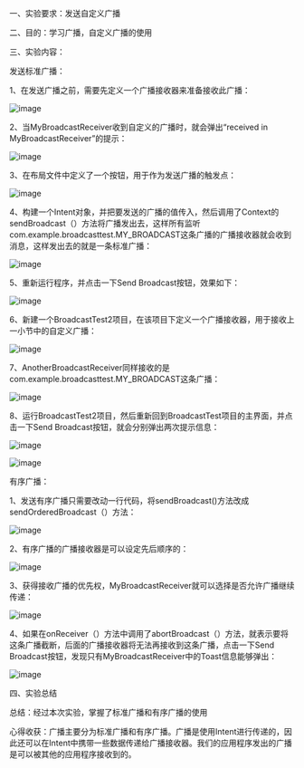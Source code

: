 一、实验要求：发送自定义广播

二、目的：学习广播，自定义广播的使用

三、实验内容：

发送标准广播：

1、在发送广播之前，需要先定义一个广播接收器来准备接收此广播：

![image](https://github.com/csuhong/2017236114_Android/raw/master/%E5%AE%9E%E9%AA%8C%E4%B8%83%20%E5%B9%BF%E6%92%AD%EF%BC%8C%E8%87%AA%E5%AE%9A%E4%B9%89%E5%B9%BF%E6%92%AD%E7%9A%84%E4%BD%BF%E7%94%A8/%E5%AE%9E%E9%AA%8C%E6%8A%A5%E5%91%8A%E6%88%AA%E5%9B%BE/%E5%9B%BE%E7%89%871.png)



2、当MyBroadcastReceiver收到自定义的广播时，就会弹出“received in MyBroadcastReceiver”的提示：

![image](https://github.com/csuhong/2017236114_Android/raw/master/%E5%AE%9E%E9%AA%8C%E4%B8%83%20%E5%B9%BF%E6%92%AD%EF%BC%8C%E8%87%AA%E5%AE%9A%E4%B9%89%E5%B9%BF%E6%92%AD%E7%9A%84%E4%BD%BF%E7%94%A8/%E5%AE%9E%E9%AA%8C%E6%8A%A5%E5%91%8A%E6%88%AA%E5%9B%BE/%E5%9B%BE%E7%89%872.png)



3、在布局文件中定义了一个按钮，用于作为发送广播的触发点：

![image](https://github.com/csuhong/2017236114_Android/raw/master/%E5%AE%9E%E9%AA%8C%E4%B8%83%20%E5%B9%BF%E6%92%AD%EF%BC%8C%E8%87%AA%E5%AE%9A%E4%B9%89%E5%B9%BF%E6%92%AD%E7%9A%84%E4%BD%BF%E7%94%A8/%E5%AE%9E%E9%AA%8C%E6%8A%A5%E5%91%8A%E6%88%AA%E5%9B%BE/%E5%9B%BE%E7%89%873.png)

4、构建一个Intent对象，并把要发送的广播的值传入，然后调用了Context的sendBroadcast（）方法将广播发出去，这样所有监听com.example.broadcasttest.MY_BROADCAST这条广播的广播接收器就会收到消息，这样发出去的就是一条标准广播：

![image](https://github.com/csuhong/2017236114_Android/raw/master/%E5%AE%9E%E9%AA%8C%E4%B8%83%20%E5%B9%BF%E6%92%AD%EF%BC%8C%E8%87%AA%E5%AE%9A%E4%B9%89%E5%B9%BF%E6%92%AD%E7%9A%84%E4%BD%BF%E7%94%A8/%E5%AE%9E%E9%AA%8C%E6%8A%A5%E5%91%8A%E6%88%AA%E5%9B%BE/%E5%9B%BE%E7%89%874.png)



5、重新运行程序，并点击一下Send Broadcast按钮，效果如下：

![image](https://github.com/csuhong/2017236114_Android/raw/master/%E5%AE%9E%E9%AA%8C%E4%B8%83%20%E5%B9%BF%E6%92%AD%EF%BC%8C%E8%87%AA%E5%AE%9A%E4%B9%89%E5%B9%BF%E6%92%AD%E7%9A%84%E4%BD%BF%E7%94%A8/%E5%AE%9E%E9%AA%8C%E6%8A%A5%E5%91%8A%E6%88%AA%E5%9B%BE/%E5%9B%BE%E7%89%875.png)



6、新建一个BroadcastTest2项目，在该项目下定义一个广播接收器，用于接收上一小节中的自定义广播：

![image](https://github.com/csuhong/2017236114_Android/raw/master/%E5%AE%9E%E9%AA%8C%E4%B8%83%20%E5%B9%BF%E6%92%AD%EF%BC%8C%E8%87%AA%E5%AE%9A%E4%B9%89%E5%B9%BF%E6%92%AD%E7%9A%84%E4%BD%BF%E7%94%A8/%E5%AE%9E%E9%AA%8C%E6%8A%A5%E5%91%8A%E6%88%AA%E5%9B%BE/%E5%9B%BE%E7%89%876.png)

7、AnotherBroadcastReceiver同样接收的是com.example.broadcasttest.MY_BROADCAST这条广播：

![image](https://github.com/csuhong/2017236114_Android/raw/master/%E5%AE%9E%E9%AA%8C%E4%B8%83%20%E5%B9%BF%E6%92%AD%EF%BC%8C%E8%87%AA%E5%AE%9A%E4%B9%89%E5%B9%BF%E6%92%AD%E7%9A%84%E4%BD%BF%E7%94%A8/%E5%AE%9E%E9%AA%8C%E6%8A%A5%E5%91%8A%E6%88%AA%E5%9B%BE/%E5%9B%BE%E7%89%877.png)



8、运行BroadcastTest2项目，然后重新回到BroadcastTest项目的主界面，并点击一下Send Broadcast按钮，就会分别弹出两次提示信息：

![image](https://github.com/csuhong/2017236114_Android/raw/master/%E5%AE%9E%E9%AA%8C%E4%B8%83%20%E5%B9%BF%E6%92%AD%EF%BC%8C%E8%87%AA%E5%AE%9A%E4%B9%89%E5%B9%BF%E6%92%AD%E7%9A%84%E4%BD%BF%E7%94%A8/%E5%AE%9E%E9%AA%8C%E6%8A%A5%E5%91%8A%E6%88%AA%E5%9B%BE/%E5%9B%BE%E7%89%878.png)

![image](https://github.com/csuhong/2017236114_Android/raw/master/%E5%AE%9E%E9%AA%8C%E4%B8%83%20%E5%B9%BF%E6%92%AD%EF%BC%8C%E8%87%AA%E5%AE%9A%E4%B9%89%E5%B9%BF%E6%92%AD%E7%9A%84%E4%BD%BF%E7%94%A8/%E5%AE%9E%E9%AA%8C%E6%8A%A5%E5%91%8A%E6%88%AA%E5%9B%BE/%E5%9B%BE%E7%89%879.png)



有序广播：

1、发送有序广播只需要改动一行代码，将sendBroadcast()方法改成sendOrderedBroadcast（）方法：

![image](https://github.com/csuhong/2017236114_Android/raw/master/%E5%AE%9E%E9%AA%8C%E4%B8%83%20%E5%B9%BF%E6%92%AD%EF%BC%8C%E8%87%AA%E5%AE%9A%E4%B9%89%E5%B9%BF%E6%92%AD%E7%9A%84%E4%BD%BF%E7%94%A8/%E5%AE%9E%E9%AA%8C%E6%8A%A5%E5%91%8A%E6%88%AA%E5%9B%BE/%E5%9B%BE%E7%89%8710.png)



2、有序广播的广播接收器是可以设定先后顺序的：

![image](https://github.com/csuhong/2017236114_Android/raw/master/%E5%AE%9E%E9%AA%8C%E4%B8%83%20%E5%B9%BF%E6%92%AD%EF%BC%8C%E8%87%AA%E5%AE%9A%E4%B9%89%E5%B9%BF%E6%92%AD%E7%9A%84%E4%BD%BF%E7%94%A8/%E5%AE%9E%E9%AA%8C%E6%8A%A5%E5%91%8A%E6%88%AA%E5%9B%BE/%E5%9B%BE%E7%89%8711.png)

3、获得接收广播的优先权，MyBroadcastReceiver就可以选择是否允许广播继续传递：

![image](https://github.com/csuhong/2017236114_Android/blob/master/%E5%AE%9E%E9%AA%8C%E4%B8%83%20%E5%B9%BF%E6%92%AD%EF%BC%8C%E8%87%AA%E5%AE%9A%E4%B9%89%E5%B9%BF%E6%92%AD%E7%9A%84%E4%BD%BF%E7%94%A8/%E5%AE%9E%E9%AA%8C%E6%8A%A5%E5%91%8A%E6%88%AA%E5%9B%BE/%E5%9B%BE%E7%89%8712.png)



4、如果在onReceiver（）方法中调用了abortBroadcast（）方法，就表示要将这条广播截断，后面的广播接收器将无法再接收到这条广播，点击一下Send Broadcast按钮，发现只有MyBroadcastReceiver中的Toast信息能够弹出：

![image](https://github.com/csuhong/2017236114_Android/blob/master/%E5%AE%9E%E9%AA%8C%E4%B8%83%20%E5%B9%BF%E6%92%AD%EF%BC%8C%E8%87%AA%E5%AE%9A%E4%B9%89%E5%B9%BF%E6%92%AD%E7%9A%84%E4%BD%BF%E7%94%A8/%E5%AE%9E%E9%AA%8C%E6%8A%A5%E5%91%8A%E6%88%AA%E5%9B%BE/%E5%9B%BE%E7%89%8713.png)





四、实验总结

总结：经过本次实验，掌握了标准广播和有序广播的使用

心得收获：广播主要分为标准广播和有序广播。广播是使用Intent进行传递的，因此还可以在Intent中携带一些数据传递给广播接收器。我们的应用程序发出的广播是可以被其他的应用程序接收到的。